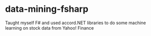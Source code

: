 # data-mining-fsharp

Taught myself F# and used accord.NET libraries to do some machine learning on stock data from Yahoo! Finance
